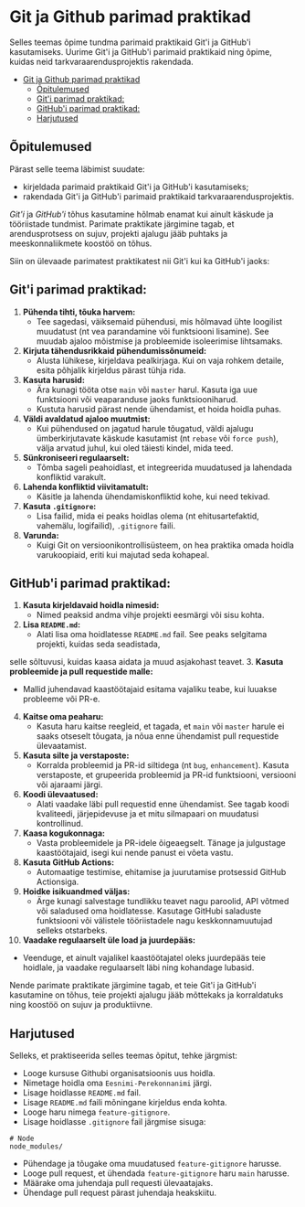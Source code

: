 # Git ja Github parimad praktikad

Selles teemas õpime tundma parimaid praktikaid Git'i ja GitHub'i kasutamiseks. Uurime Git'i ja GitHub'i parimaid praktikaid ning õpime, kuidas neid tarkvaraarendusprojektis rakendada.

- [Git ja Github parimad praktikad](#git-ja-github-parimad-praktikad)
  - [Õpitulemused](#õpitulemused)
  - [Git'i parimad praktikad:](#giti-parimad-praktikad)
  - [GitHub'i parimad praktikad:](#githubi-parimad-praktikad)
  - [Harjutused](#harjutused)

## Õpitulemused

Pärast selle teema läbimist suudate:

- kirjeldada parimaid praktikaid Git'i ja GitHub'i kasutamiseks;
- rakendada Git'i ja GitHub'i parimaid praktikaid tarkvaraarendusprojektis.

*Git'i* ja *GitHub'i* tõhus kasutamine hõlmab enamat kui ainult käskude ja tööriistade tundmist. Parimate praktikate järgimine tagab, et arendusprotsess on sujuv, projekti ajalugu jääb puhtaks ja meeskonnaliikmete koostöö on tõhus.

Siin on ülevaade parimatest praktikatest nii Git'i kui ka GitHub'i jaoks:

## Git'i parimad praktikad:

1. **Pühenda tihti, tõuka harvem:** 
   - Tee sagedasi, väiksemaid pühendusi, mis hõlmavad ühte loogilist muudatust (nt vea parandamine või funktsiooni lisamine). See muudab ajaloo mõistmise ja probleemide isoleerimise lihtsamaks.
2. **Kirjuta tähendusrikkaid pühendumissõnumeid:** 
   - Alusta lühikese, kirjeldava pealkirjaga. Kui on vaja rohkem detaile, esita põhjalik kirjeldus pärast tühja rida.
3. **Kasuta harusid:**
   - Ära kunagi tööta otse `main` või `master` harul. Kasuta iga uue funktsiooni või veaparanduse jaoks funktsiooniharud.
   - Kustuta harusid pärast nende ühendamist, et hoida hoidla puhas.
4. **Väldi avaldatud ajaloo muutmist:** 
   - Kui pühendused on jagatud harule tõugatud, väldi ajalugu ümberkirjutavate käskude kasutamist (nt `rebase` või `force push`), välja arvatud juhul, kui oled täiesti kindel, mida teed.
5. **Sünkroniseeri regulaarselt:** 
   - Tõmba sageli peahoidlast, et integreerida muudatused ja lahendada konfliktid varakult.
6. **Lahenda konfliktid viivitamatult:** 
   - Käsitle ja lahenda ühendamiskonfliktid kohe, kui need tekivad.
7. **Kasuta `.gitignore`:**
   - Lisa failid, mida ei peaks hoidlas olema (nt ehitusartefaktid, vahemälu, logifailid), `.gitignore` faili.
8. **Varunda:**
   - Kuigi Git on versioonikontrollisüsteem, on hea praktika omada hoidla varukoopiaid, eriti kui majutad seda kohapeal.

## GitHub'i parimad praktikad:

1. **Kasuta kirjeldavaid hoidla nimesid:** 
   - Nimed peaksid andma vihje projekti eesmärgi või sisu kohta.
2. **Lisa `README.md`:**
   - Alati lisa oma hoidlatesse `README.md` fail. See peaks selgitama projekti, kuidas seda seadistada,

 selle sõltuvusi, kuidas kaasa aidata ja muud asjakohast teavet.
3. **Kasuta probleemide ja pull requestide malle:**
   - Mallid juhendavad kaastöötajaid esitama vajaliku teabe, kui luuakse probleeme või PR-e.
4. **Kaitse oma peaharu:** 
   - Kasuta haru kaitse reegleid, et tagada, et `main` või `master` harule ei saaks otseselt tõugata, ja nõua enne ühendamist pull requestide ülevaatamist.
5. **Kasuta silte ja verstaposte:** 
   - Korralda probleemid ja PR-id siltidega (nt `bug`, `enhancement`). Kasuta verstaposte, et grupeerida probleemid ja PR-id funktsiooni, versiooni või ajaraami järgi.
6. **Koodi ülevaatused:**
   - Alati vaadake läbi pull requestid enne ühendamist. See tagab koodi kvaliteedi, järjepidevuse ja et mitu silmapaari on muudatusi kontrollinud.
7. **Kaasa kogukonnaga:**
   - Vasta probleemidele ja PR-idele õigeaegselt. Tänage ja julgustage kaastöötajaid, isegi kui nende panust ei võeta vastu.
8. **Kasuta GitHub Actions:**
   - Automaatige testimise, ehitamise ja juurutamise protsessid GitHub Actionsiga.
9. **Hoidke isikuandmed väljas:**
   - Ärge kunagi salvestage tundlikku teavet nagu paroolid, API võtmed või saladused oma hoidlatesse. Kasutage GitHubi saladuste funktsiooni või välistele tööriistadele nagu keskkonnamuutujad selleks otstarbeks.
10. **Vaadake regulaarselt üle load ja juurdepääs:** 
   - Veenduge, et ainult vajalikel kaastöötajatel oleks juurdepääs teie hoidlale, ja vaadake regulaarselt läbi ning kohandage lubasid.

Nende parimate praktikate järgimine tagab, et teie Git'i ja GitHub'i kasutamine on tõhus, teie projekti ajalugu jääb mõttekaks ja korraldatuks ning koostöö on sujuv ja produktiivne.

## Harjutused

Selleks, et praktiseerida selles teemas õpitut, tehke järgmist:

- Looge kursuse Githubi organisatsioonis uus hoidla.
- Nimetage hoidla oma `Eesnimi-Perekonnanimi` järgi.
- Lisage hoidlasse `README.md` fail.
- Lisage `README.md` faili mõningane kirjeldus enda kohta.
- Looge haru nimega `feature-gitignore`.
- Lisage hoidlasse `.gitignore` fail järgmise sisuga:

```
# Node
node_modules/
```
- Pühendage ja tõugake oma muudatused `feature-gitignore` harusse.
- Looge pull request, et ühendada `feature-gitignore` haru `main` harusse.
- Määrake oma juhendaja pull requesti ülevaatajaks.
- Ühendage pull request pärast juhendaja heakskiitu.
